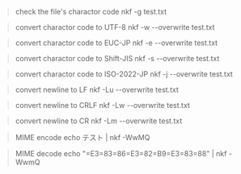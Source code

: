 > check the file's charactor code
nkf -g test.txt

> convert charactor code to UTF-8
nkf -w --overwrite test.txt

> convert charactor code to EUC-JP
nkf -e --overwrite test.txt

> convert charactor code to Shift-JIS
nkf -s --overwrite test.txt

> convert charactor code to ISO-2022-JP
nkf -j --overwrite test.txt

> convert newline to LF
nkf -Lu --overwrite test.txt

> convert newline to CRLF
nkf -Lw --overwrite test.txt

> convert newline to CR
nkf -Lm --overwrite test.txt

> MIME encode
echo テスト | nkf -WwMQ

> MIME decode
echo "=E3=83=86=E3=82=B9=E3=83=88" | nkf -WwmQ
